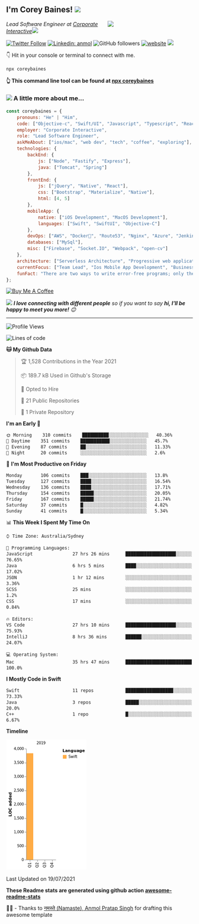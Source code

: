 <h2>I'm Corey Baines! <img src="https://media.giphy.com/media/LEe5yo2E9Fi3FmuEPK/giphy.gif" width="50"></h2>
<img align='right' src="https://media.giphy.com/media/j3dtanKNN4dY6jh6AG/giphy.gif" width="230">
<p><em>Lead Software Engineer at <a href="https://www.corporateinteractive.com.au">Corporate Interactive</a><img src="https://media.giphy.com/media/dtra4r7NXUlI5XRfOR/giphy.gif" width="30"> 
</em></p>

[![Twitter Follow](https://img.shields.io/twitter/follow/coreybaines?label=Follow)](https://twitter.com/intent/follow?screen_name=coreybaines)
[![Linkedin: anmol](https://img.shields.io/badge/-anmol-blue?style=flat-square&logo=Linkedin&logoColor=white&link=https://www.linkedin.com/in/coreybaines/)](https://www.linkedin.com/in/coreybaines/)
![GitHub followers](https://img.shields.io/github/followers/coreybain?label=Follow&style=social)
[![website](https://img.shields.io/badge/Website-46a2f1.svg?&style=flat-square&logo=Google-Chrome&logoColor=white&link=https://coreybaines.com/)](https://coreybaines.com/)
![](https://visitor-badge.glitch.me/badge?page_id=coreybain.coreybain)

👇 Hit in your console or terminal to connect with me.

```bash
npx coreybaines
```
**👆 This command line tool can be found at [npx coreybaines](https://github.com/coreybain/npx_card)**

### <img src="https://media.giphy.com/media/UVG0BN8TOMKkPOJS6e/source.gif" height="20">    A little more about me...  

```javascript
const coreybaines = {
    pronouns: "He" | "Him",
    code: ["Objective-c", "Swift/UI", "Javascript", "Typescript", "React", "Node", "Java"],
    employer: "Corporate Interactive",
    role: "Lead Software Engineer",
    askMeAbout: ["ios/mac", "web dev", "tech", "coffee", "exploring"],
    technologies: {
        backEnd: {
            js: ["Node", "Fastify", "Express"],
            java: ["Tomcat", "Spring"]
        },
        frontEnd: {
            js: ["jQuery", "Native", "React"],
            css: ["Bootstrap", "Materialize", "Native"],
            html: [4, 5]
        },
        mobileApp: {
            native: ["iOS Development", "MacOS Development"],
            languages: ["Swift", "SwiftUI", "Objective-C"]
        },
        devOps: ["AWS", "Docker🐳", "Route53", "Nginx", "Azure", "Jenkins.IO", "Travis CI", "CircleCI"],
        databases: ["MySql"],
        misc: ["Firebase", "Socket.IO", "Webpack", "open-cv"]
    },
    architecture: ["Serverless Architecture", "Progressive web applications", "Single page applications", "AWS Tomcat Business stacks"],
    currentFocus: ["Team Lead", "Ios Mobile App Development", "Business Web Applications"],
    funFact: "There are two ways to write error-free programs; only the third one works"
};
```
<a href="https://www.buymeacoffee.com/coreybaines" target="_blank"><img src="https://cdn.buymeacoffee.com/buttons/v2/default-red.png" alt="Buy Me A Coffee" width="150" ></a>

<img src="https://media.giphy.com/media/LnQjpWaON8nhr21vNW/giphy.gif" width="60"> <em><b>I love connecting with different people</b> so if you want to say <b>hi, I'll be happy to meet you more!</b> 😊</em>

---
<!--START_SECTION:waka-->
![Profile Views](http://img.shields.io/badge/Profile%20Views-1-blue)

![Lines of code](https://img.shields.io/badge/From%20Hello%20World%20I%27ve%20Written-3835%20lines%20of%20code-blue)

**🐱 My Github Data** 

> 🏆 1,528 Contributions in the Year 2021
 > 
> 📦 189.7 kB Used in Github's Storage 
 > 
> 💼 Opted to Hire
 > 
> 📜 21 Public Repositories 
 > 
> 🔑 1 Private Repository 
 > 
**I'm an Early 🐤** 

```text
🌞 Morning    310 commits    ██████████░░░░░░░░░░░░░░░   40.36% 
🌆 Daytime    351 commits    ███████████░░░░░░░░░░░░░░   45.7% 
🌃 Evening    87 commits     ██░░░░░░░░░░░░░░░░░░░░░░░   11.33% 
🌙 Night      20 commits     ░░░░░░░░░░░░░░░░░░░░░░░░░   2.6%

```
📅 **I'm Most Productive on Friday** 

```text
Monday       106 commits    ███░░░░░░░░░░░░░░░░░░░░░░   13.8% 
Tuesday      127 commits    ████░░░░░░░░░░░░░░░░░░░░░   16.54% 
Wednesday    136 commits    ████░░░░░░░░░░░░░░░░░░░░░   17.71% 
Thursday     154 commits    █████░░░░░░░░░░░░░░░░░░░░   20.05% 
Friday       167 commits    █████░░░░░░░░░░░░░░░░░░░░   21.74% 
Saturday     37 commits     █░░░░░░░░░░░░░░░░░░░░░░░░   4.82% 
Sunday       41 commits     █░░░░░░░░░░░░░░░░░░░░░░░░   5.34%

```


📊 **This Week I Spent My Time On** 

```text
⌚︎ Time Zone: Australia/Sydney

💬 Programming Languages: 
JavaScript               27 hrs 26 mins      ███████████████████░░░░░░   76.65% 
Java                     6 hrs 5 mins        ████░░░░░░░░░░░░░░░░░░░░░   17.02% 
JSON                     1 hr 12 mins        ░░░░░░░░░░░░░░░░░░░░░░░░░   3.36% 
SCSS                     25 mins             ░░░░░░░░░░░░░░░░░░░░░░░░░   1.2% 
CSS                      17 mins             ░░░░░░░░░░░░░░░░░░░░░░░░░   0.84%

🔥 Editors: 
VS Code                  27 hrs 10 mins      ███████████████████░░░░░░   75.93% 
IntelliJ                 8 hrs 36 mins       ██████░░░░░░░░░░░░░░░░░░░   24.07%

💻 Operating System: 
Mac                      35 hrs 47 mins      █████████████████████████   100.0%

```

**I Mostly Code in Swift** 

```text
Swift                    11 repos            ██████████████████░░░░░░░   73.33% 
Java                     3 repos             █████░░░░░░░░░░░░░░░░░░░░   20.0% 
C++                      1 repo              █░░░░░░░░░░░░░░░░░░░░░░░░   6.67%

```


**Timeline**

![Chart not found](https://raw.githubusercontent.com/coreybain/coreybain/main/charts/bar_graph.png) 


 Last Updated on 19/07/2021
<!--END_SECTION:waka-->

**These Readme stats are generated using github action [awesome-readme-stats](https://github.com/anmol098/waka-readme-stats)**

🙏🏻 - Thanks to <a href="https://github.com/anmol098/">नमस्ते (Namaste), Anmol Pratap Singh</a> for drafting this awesome template
